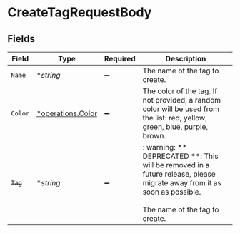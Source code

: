 # CreateTagRequestBody


## Fields

| Field                                                                                                                                                   | Type                                                                                                                                                    | Required                                                                                                                                                | Description                                                                                                                                             |
| ------------------------------------------------------------------------------------------------------------------------------------------------------- | ------------------------------------------------------------------------------------------------------------------------------------------------------- | ------------------------------------------------------------------------------------------------------------------------------------------------------- | ------------------------------------------------------------------------------------------------------------------------------------------------------- |
| `Name`                                                                                                                                                  | **string*                                                                                                                                               | :heavy_minus_sign:                                                                                                                                      | The name of the tag to create.                                                                                                                          |
| `Color`                                                                                                                                                 | [*operations.Color](../../models/operations/color.md)                                                                                                   | :heavy_minus_sign:                                                                                                                                      | The color of the tag. If not provided, a random color will be used from the list: red, yellow, green, blue, purple, brown.                              |
| ~~`Tag`~~                                                                                                                                               | **string*                                                                                                                                               | :heavy_minus_sign:                                                                                                                                      | : warning: ** DEPRECATED **: This will be removed in a future release, please migrate away from it as soon as possible.<br/><br/>The name of the tag to create. |